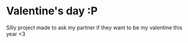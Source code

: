 # Valentine's day :P

Silly project made to ask my partner if they want to be my valentine this year <3
